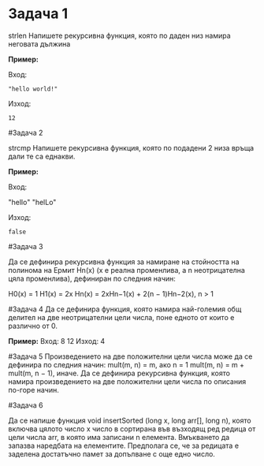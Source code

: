 # Задача 1

strlen
Напишете рекурсивна функция, която по даден низ намира неговата дължина

**Пример:**

Вход:

	"hello world!"

Изход:

	12

#Задача 2

strcmp
Напишете рекурсивна функция, която по подадени 2 низа връща дали те са еднакви.

**Пример:**

Вход:

 "hello" "helLo"

Изход:
	
	false


#Задача 3

Да се дефинира рекурсивна функция за намиране на стойността на полинома на Ермит Hn(x) (x е реална променлива, а n неотрицателна цяла променлива), дефиниран по следния начин:

H0(x) = 1
H1(x) = 2x
Hn(x) = 2xHn−1(x) + 2(n − 1)Hn−2(x), n > 1

#Задача 4
Да се дефинира функция, която намира най-големия общ делител на две неотрицателни цели числа, поне едното от които е различно от 0.

**Пример:**
Вход:
8 12
Изход:
4

#Задача 5
Произведението на две положителни цели числа може да
се дефинира по следния начин:
mult(m, n) = m, ако n = 1
mult(m, n) = m + mult(m, n − 1), иначе.
Да се дефинира рекурсивна функция, която намира произведението на
две положителни цели числа по описания по-горе начин.

#Задача 6

Да се напише функция
void insertSorted (long x, long arr[], long n),
която включва цялото число x число в сортирана във възходящ ред редица 
от цели числа arr, в която има записани n елемента. Вмъкването
да запазва наредбата на елементите. Предполага се, че за редицата е
заделена достатъчно памет за допълване с още едно число.